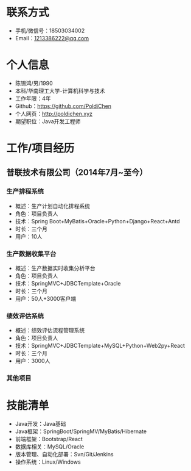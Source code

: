 
# 联系方式
- 手机/微信号：18503034002
- Email：1213386222@qq.com

# 个人信息
- 陈锡鸿/男/1990
- 本科/华南理工大学-计算机科学与技术
- 工作年限：4年
- Github：https://github.com/PoldiChen
- 个人网页：http://poldichen.xyz
- 期望职位：Java开发工程师

# 工作/项目经历
## 普联技术有限公司（2014年7月~至今）

### 生产排程系统
- 概述：生产计划自动化排程系统
- 角色：项目负责人
- 技术：Spring Boot+MyBatis+Oracle+Python+Django+React+Antd
- 时长：三个月
- 用户：10人

### 生产数据收集平台
- 概述：生产数据实时收集分析平台
- 角色：项目负责人
- 技术：SpringMVC+JDBCTemplate+Oracle
- 时长：三个月
- 用户：50人+3000客户端

### 绩效评估系统
- 概述：绩效评估流程管理系统
- 角色：项目负责人
- 技术：SpringMVC+JDBCTemplate+MySQL+Python+Web2py+React
- 时长：三个月
- 用户：3000人

### 其他项目

# 技能清单
- Java开发：Java基础
- Java框架：SpringBoot/SpringMV/MyBatis/Hibernate
- 前端框架：Bootstrap/React
- 数据库相关：MySQL/Oracle
- 版本管理、自动化部署：Svn/Git/Jenkins
- 操作系统：Linux/Windows
